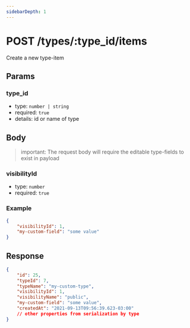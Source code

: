 ```yaml
---
sidebarDepth: 1
---
```


# POST /types/:type_id/items

Create a new type-item

## Params

### type_id

-   type: `number | string`
-   required: `true`
-   details: id or name of type

## Body

> important: The request body will require the editable type-fields to exist in payload

### visibilityId

-   type: `number`
-   required: `true`

### Example

```json
{
    "visibilityId": 1,
    "my-custom-field": "some value"
}
```

## Response

```json
{
    "id": 25,
    "typeId": 7,
    "typeName": "my-custom-type",
    "visibilityId": 1,
    "visibilityName": "public",
    "my-custom-field": "some value",
    "createdAt": "2021-09-13T09:56:39.623-03:00"
    // other properties from serialization by type
}
```
